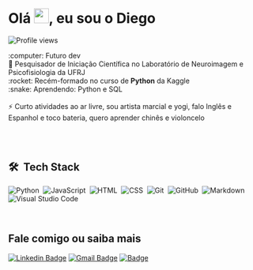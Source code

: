 <h1 align="left">Olá <img src="https://raw.githubusercontent.com/kaueMarques/kaueMarques/master/hi.gif" width="30px">, eu sou o Diego</h1>
<p align="left"> <img src="https://komarev.com/ghpvc/?username=soares-ad&color=green" alt="Profile views" /> </p>
:computer: Futuro dev
<br/> 🧠 Pesquisador de Iniciação Científica no Laboratório de Neuroimagem e Psicofisiologia da UFRJ
<br/> :rocket: Recém-formado no curso de <strong>Python</strong> da Kaggle
<br/> :snake: Aprendendo: Python e SQL
<br/>
<br/> ⚡ Curto atividades ao ar livre, sou artista marcial e yogi, falo Inglês e Espanhol e toco bateria, quero aprender chinês e violoncelo

<br><br>

## 🛠 &nbsp;Tech Stack

![Python](https://img.shields.io/badge/-python-05122A?style=flat&logo=python)&nbsp;
![JavaScript](https://img.shields.io/badge/-JavaScript-05122A?style=flat&logo=javascript)&nbsp;
![HTML](https://img.shields.io/badge/-HTML-05122A?style=flat&logo=HTML5)&nbsp;
![CSS](https://img.shields.io/badge/-CSS-05122A?style=flat&logo=CSS3&logoColor=1572B6)&nbsp;
![Git](https://img.shields.io/badge/-Git-05122A?style=flat&logo=git)&nbsp;
![GitHub](https://img.shields.io/badge/-GitHub-05122A?style=flat&logo=github)&nbsp;
![Markdown](https://img.shields.io/badge/-Markdown-05122A?style=flat&logo=markdown)&nbsp;
![Visual Studio Code](https://img.shields.io/badge/-Visual%20Studio%20Code-05122A?style=flat&logo=visual-studio-code&logoColor=007ACC)&nbsp;

<br>

## Fale comigo ou saiba mais
[![Linkedin Badge](https://img.shields.io/badge/-DiegoSoares-05122A?style=flat&logo=Linkedin&logoColor=white&link=https://www.linkedin.com/in/diegoasoares/)](https://www.linkedin.com/in/diegoasoares/)
[![Gmail Badge](https://img.shields.io/badge/-Gmail-05122A?style=flat&logo=Gmail&logoColor=white&link=mailto:augusto.diego.s@gmail.com)](mailto:augusto.diego.s@gmail.com)
[![Badge](https://img.shields.io/badge/-Lattes-05122A?style=flat&logo=http://lattes.cnpq.br/7341316609743747)](http://lattes.cnpq.br/7341316609743747)

<!--

<br/> :computer: Agora aprendendo CSS Grid Layout
 :sunny:
**soares-ad/soares-ad** is a ✨ _special_ ✨ repository because its `README.md` (this file) appears on your GitHub profile.
Photo: <img width="auto" src="https://avatars3.githubusercontent.com/u/68669255?s=460&u=00b976f06ad799b0f7aa99770dfc72f4b43b47f0&v=4">

![Node.js](https://img.shields.io/badge/-Node.js-05122A?style=flat&logo=node.js)&nbsp;
![React](https://img.shields.io/badge/-React-05122A?style=flat&logo=react)&nbsp;
![PostgreSQL](https://img.shields.io/badge/-PostgreSQL-05122A?style=flat&logo=postgresql)&nbsp;
![SQLite](https://img.shields.io/badge/-SQLite-05122A?style=flat&logo=sqlite)&nbsp;

Here are some ideas to get you started:

- 🔭 I’m currently working on ...
- 🌱 I’m currently learning ...
- 👯 I’m looking to collaborate on ...
- 🤔 I’m looking for help with ...
- 💬 Ask me about ...
- 📫 How to reach me: ...
- 😄 Pronouns: ...
- ⚡ Fun fact: ...
-->
